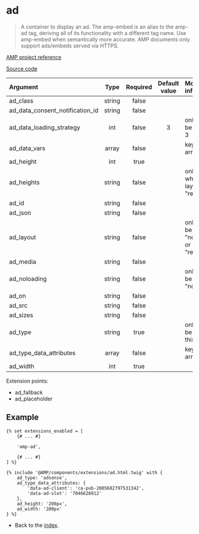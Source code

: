 # ad
>A container to display an ad. The amp-embed is an alias to the amp-ad tag,
>deriving all of its functionality with a different tag name. Use amp-embed when
>semantically more accurate. AMP documents only support ads/embeds served via HTTPS.

[AMP project reference][1]

[Source code][2]

| Argument                         | Type       | Required | Default value | More information                              | 
|:---------------------------------|:----------:|:--------:|:-------------:|:----------------------------------------------|
| ad_class                         | string     | false    |               |                                               |
| ad_data_consent_notification_id  | string     | false    |               |                                               |
| ad_data_loading_strategy         | int        | false    | 3             | only it can be 0, 1, 2 or 3                   |
| ad_data_vars                     | array      | false    |               | key/value array                               |
| ad_height                        | int        | true     |               |                                               |
| ad_heights                       | string     | false    |               | only matters when the layout is "responsive"  |
| ad_id                            | string     | false    |               |                                               |
| ad_json                          | string     | false    |               |                                               |
| ad_layout                        | string     | false    |               | only it can be "nodisplay" or "responsive"    |
| ad_media                         | string     | false    |               |                                               |
| ad_noloading                     | string     | false    |               | only it can be "noloading"                    |
| ad_on                            | string     | false    |               |                                               |
| ad_src                           | string     | false    |               |                                               |
| ad_sizes                         | string     | false    |               |                                               |
| ad_type                          | string     | true     |               | only it can be one of this [set][3]           |
| ad_type_data_attributes          | array      | false    |               | key/value array                               |
| ad_width                         | int        | true     |               |                                               |

Extension points:
* ad_fallback
* ad_placeholder

## Example

```twig
{% set extensions_enabled = [
    {# ... #}

    'amp-ad',

    {# ... #}
] %}

{% include '@AMP/components/extensions/ad.html.twig' with {
    ad_type: 'adsense',
    ad_type_data_attributes: {
        'data-ad-client': 'ca-pub-2005682797531342',
        'data-ad-slot': '7046626912'
    },
    ad_height: '200px',
    ad_width: '200px'
} %}
```

- Back to the [index](../../index.md).

[1]: https://github.com/ampproject/amphtml/blob/master/extensions/amp-ad/amp-ad.md
[2]: https://github.com/benatespina/AMPTwigTheme/blob/master/templates/components/extensions/ad.html.twig
[3]: https://github.com/ampproject/amphtml/blob/master/extensions/amp-ad/amp-ad.md#supported-ad-networks
